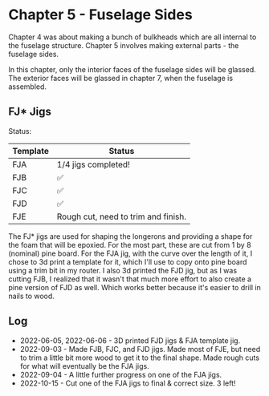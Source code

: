 # Chapter 5 - Fuselage Sides

Chapter 4 was about making a bunch of bulkheads which are all internal to the fuselage structure. Chapter 5 involves making external parts - the fuselage sides.

In this chapter, only the interior faces of the fuselage sides will be glassed. The exterior faces will be glassed in chapter 7, when the fuselage is assembled.

## FJ* Jigs

Status:

| Template | Status |
|----------|--------|
| FJA | 1/4 jigs completed! |
| FJB | ✅ |
| FJC | ✅ |
| FJD | ✅ |
| FJE | Rough cut, need to trim and finish. |

The FJ* jigs are used for shaping the longerons and providing a shape for the foam that will be epoxied. For the most part, these are cut from 1 by 8 (nominal) pine board. For the FJA jig, with the curve over the length of it, I chose to 3d print a template for it, which I'll use to copy onto pine board using a trim bit in my router. I also 3d printed the FJD jig, but as I was cutting FJB, I realized that it wasn't that much more effort to also create a pine version of FJD as well. Which works better because it's easier to drill in nails to wood.

## Log

- 2022-06-05, 2022-06-06 - 3D printed FJD jigs & FJA template jig.
- 2022-09-03 - Made FJB, FJC, and FJD jigs. Made most of FJE, but need to trim a little bit more wood to get it to the final shape. Made rough cuts for what will eventually be the FJA jigs.
- 2022-09-04 - A little further progress on one of the FJA jigs.
- 2022-10-15 - Cut one of the FJA jigs to final & correct size. 3 left!
